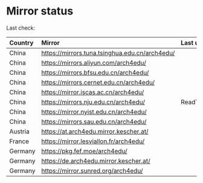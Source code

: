 <script src="./time.js"></script>
# Mirror status
Last check: <script type="text/javascript">localize(1710839833.452067);</script>

|Country|Mirror|Last update|
|:------|:-----|:----------|
|China|https://mirrors.tuna.tsinghua.edu.cn/arch4edu/|<script type="text/javascript">localize(1710829967);</script>|
|China|https://mirrors.aliyun.com/arch4edu/|<script type="text/javascript">localize(1710786591);</script>|
|China|https://mirrors.bfsu.edu.cn/arch4edu/|<script type="text/javascript">localize(1710829967);</script>|
|China|https://mirrors.cernet.edu.cn/arch4edu/|<script type="text/javascript">localize(1710786591);</script>|
|China|https://mirror.iscas.ac.cn/arch4edu/|<script type="text/javascript">localize(1710786591);</script>|
|China|https://mirrors.nju.edu.cn/arch4edu/|ReadTimeout|
|China|https://mirror.nyist.edu.cn/arch4edu/|<script type="text/javascript">localize(1710786591);</script>|
|China|https://mirrors.sau.edu.cn/arch4edu/|<script type="text/javascript">localize(1710786591);</script>|
|Austria|https://at.arch4edu.mirror.kescher.at/|<script type="text/javascript">localize(1710829967);</script>|
|France|https://mirror.lesviallon.fr/arch4edu/|<script type="text/javascript">localize(1710786591);</script>|
|Germany|https://pkg.fef.moe/arch4edu/|<script type="text/javascript">localize(1710829967);</script>|
|Germany|https://de.arch4edu.mirror.kescher.at/|<script type="text/javascript">localize(1710829967);</script>|
|Germany|https://mirror.sunred.org/arch4edu/|<script type="text/javascript">localize(1710829967);</script>|

<script src="./tablefilter/tablefilter.js"></script>
<script src="./table.js"></script>